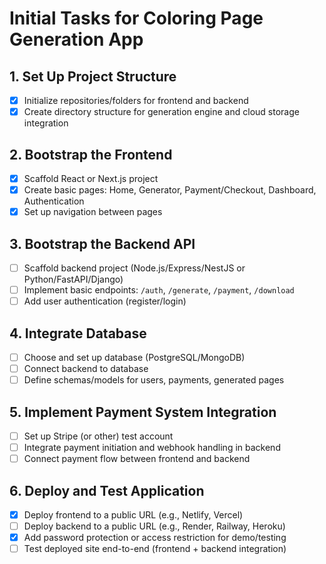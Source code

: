 # Initial Tasks for Coloring Page Generation App

## 1. Set Up Project Structure
- [x] Initialize repositories/folders for frontend and backend
- [x] Create directory structure for generation engine and cloud storage integration

## 2. Bootstrap the Frontend
- [x] Scaffold React or Next.js project
- [x] Create basic pages: Home, Generator, Payment/Checkout, Dashboard, Authentication
- [x] Set up navigation between pages

## 3. Bootstrap the Backend API
- [ ] Scaffold backend project (Node.js/Express/NestJS or Python/FastAPI/Django)
- [ ] Implement basic endpoints: `/auth`, `/generate`, `/payment`, `/download`
- [ ] Add user authentication (register/login)

## 4. Integrate Database
- [ ] Choose and set up database (PostgreSQL/MongoDB)
- [ ] Connect backend to database
- [ ] Define schemas/models for users, payments, generated pages

## 5. Implement Payment System Integration
- [ ] Set up Stripe (or other) test account
- [ ] Integrate payment initiation and webhook handling in backend
- [ ] Connect payment flow between frontend and backend

## 6. Deploy and Test Application
- [x] Deploy frontend to a public URL (e.g., Netlify, Vercel)
- [ ] Deploy backend to a public URL (e.g., Render, Railway, Heroku)
- [x] Add password protection or access restriction for demo/testing
- [ ] Test deployed site end-to-end (frontend + backend integration)
